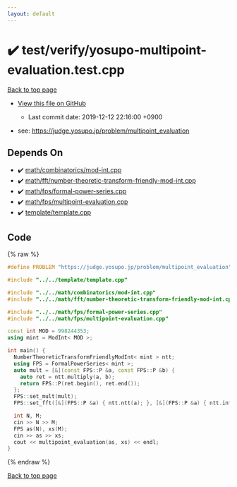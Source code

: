 ```yaml
---
layout: default
---
```


<!-- mathjax config similar to math.stackexchange -->
<script type="text/javascript" async
  src="https://cdnjs.cloudflare.com/ajax/libs/mathjax/2.7.5/MathJax.js?config=TeX-MML-AM_CHTML">
</script>
<script type="text/x-mathjax-config">
  MathJax.Hub.Config({
    TeX: { equationNumbers: { autoNumber: "AMS" }},
    tex2jax: {
      inlineMath: [ ['$','$'] ],
      processEscapes: true
    },
    "HTML-CSS": { matchFontHeight: false },
    displayAlign: "left",
    displayIndent: "2em"
  });
</script>

<script type="text/javascript" src="https://cdnjs.cloudflare.com/ajax/libs/jquery/3.4.1/jquery.min.js"></script>
<script src="https://cdn.jsdelivr.net/npm/jquery-balloon-js@1.1.2/jquery.balloon.min.js" integrity="sha256-ZEYs9VrgAeNuPvs15E39OsyOJaIkXEEt10fzxJ20+2I=" crossorigin="anonymous"></script>
<script type="text/javascript" src="../../../assets/js/copy-button.js"></script>
<link rel="stylesheet" href="../../../assets/css/copy-button.css" />


# :heavy_check_mark: test/verify/yosupo-multipoint-evaluation.test.cpp
<a href="../../../index.html">Back to top page</a>

* <a href="{{ site.github.repository_url }}/blob/master/test/verify/yosupo-multipoint-evaluation.test.cpp">View this file on GitHub</a>
    - Last commit date: 2019-12-12 22:16:00 +0900


* see: <a href="https://judge.yosupo.jp/problem/multipoint_evaluation">https://judge.yosupo.jp/problem/multipoint_evaluation</a>


## Depends On
* :heavy_check_mark: <a href="../../../library/math/combinatorics/mod-int.cpp.html">math/combinatorics/mod-int.cpp</a>
* :heavy_check_mark: <a href="../../../library/math/fft/number-theoretic-transform-friendly-mod-int.cpp.html">math/fft/number-theoretic-transform-friendly-mod-int.cpp</a>
* :heavy_check_mark: <a href="../../../library/math/fps/formal-power-series.cpp.html">math/fps/formal-power-series.cpp</a>
* :heavy_check_mark: <a href="../../../library/math/fps/multipoint-evaluation.cpp.html">math/fps/multipoint-evaluation.cpp</a>
* :heavy_check_mark: <a href="../../../library/template/template.cpp.html">template/template.cpp</a>


## Code
{% raw %}
```cpp
#define PROBLEM "https://judge.yosupo.jp/problem/multipoint_evaluation"

#include "../../template/template.cpp"

#include "../../math/combinatorics/mod-int.cpp"
#include "../../math/fft/number-theoretic-transform-friendly-mod-int.cpp"

#include "../../math/fps/formal-power-series.cpp"
#include "../../math/fps/multipoint-evaluation.cpp"

const int MOD = 998244353;
using mint = ModInt< MOD >;

int main() {
  NumberTheoreticTransformFriendlyModInt< mint > ntt;
  using FPS = FormalPowerSeries< mint >;
  auto mult = [&](const FPS::P &a, const FPS::P &b) {
    auto ret = ntt.multiply(a, b);
    return FPS::P(ret.begin(), ret.end());
  };
  FPS::set_mult(mult);
  FPS::set_fft([&](FPS::P &a) { ntt.ntt(a); }, [&](FPS::P &a) { ntt.intt(a); });

  int N, M;
  cin >> N >> M;
  FPS as(N), xs(M);
  cin >> as >> xs;
  cout << multipoint_evaluation(as, xs) << endl;
}

```
{% endraw %}

<a href="../../../index.html">Back to top page</a>

